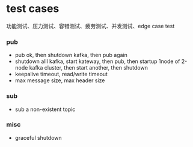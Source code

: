 # test cases

功能测试、压力测试、容错测试、疲劳测试、并发测试、edge case test

### pub

- pub ok, then shutdown kafka, then pub again
- shutdown alll kafka, start kateway, then pub, then startup 1node of 2-node kafka 
  cluster, then start another, then shutdown
- keepalive timeout, read/write timeout
- max message size, max header size

### sub

- sub a non-existent topic


### misc

- graceful shutdown
